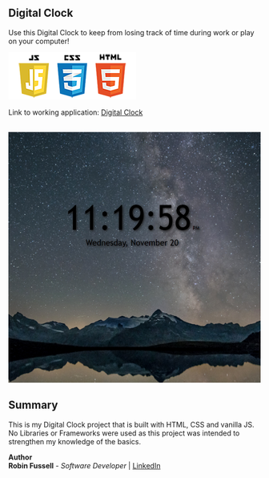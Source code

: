  ## Digital Clock

 Use this Digital Clock to keep from losing track of time during work or play on your computer!  

 <img src="images/frontend2.png"   title="HTML5 Powered">

  Link to working application:  [Digital Clock](https://rfussell17.github.io/DigitalClock-JS/)

<br>
<img src="images/clockApp.png" height= 500  title="HTML5 Powered">


 



##  Summary
 This is my Digital Clock project that is built with HTML, CSS and vanilla JS. No Libraries or Frameworks were used as this project was intended to strengthen my knowledge of the basics.

**Author**
<br>
**Robin Fussell** _- Software Developer_ | [LinkedIn]('www.linkedin.com/in/robin-fussell-544983176)


